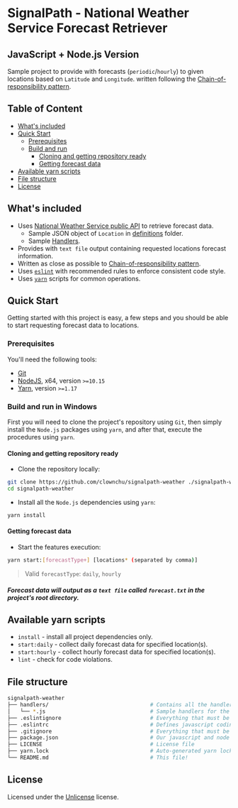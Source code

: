# SignalPath - National Weather Service Forecast Retriever
## JavaScript + Node.js Version

Sample project to provide with forecasts (`periodic`/`hourly`) to given locations based on `Latitude` and `Longitude`. written following the [Chain-of-responsibility pattern](https://en.wikipedia.org/wiki/Chain-of-responsibility_pattern).

## Table of Content

- [What's included](#whats-included)
- [Quick Start](#quick-start)
  - [Prerequisites](#prerequisites)
  - [Build and run](#build-and-run)
    - [Cloning and getting repository ready](#cloning-and-getting-repository-ready)
    - [Getting forecast data](#getting-forecast-data)
- [Available yarn scripts](#available-yarn-scripts)
- [File structure](#file-structure)
- [License](#license)


## What's included

- Uses [National Weather Service public API](https://www.weather.gov/documentation/services-web-api) to retrieve forecast data.
  - Sample JSON object of `Location` in [definitions](/definitions) folder.
  - Sample [Handlers](/handlers).
- Provides with `text file` output containing requested locations forecast information.
- Written as close as possible to [Chain-of-responsibility pattern](https://en.wikipedia.org/wiki/Chain-of-responsibility_pattern).
- Uses [`eslint`](https://eslint.org/) with recommended rules to enforce consistent code style.
- Uses [`yarn`](https://yarnpkg.com/en/) scripts for common operations.

## Quick Start

Getting started with this project is easy, a few steps and you should be able to start requesting forecast data to locations.

### Prerequisites

You'll need the following tools:

- [Git](https://git-scm.com/downloads)
- [NodeJS](https://nodejs.org/en/download/), x64, version `>=10.15`
- [Yarn](https://yarnpkg.com/lang/en/docs/install/), version `>=1.17`

### Build and run in Windows

First you will need to clone the project's repository using `Git`, then simply install the `Node.js` packages using `yarn`, and after that, execute the procedures using `yarn`.

#### Cloning and getting repository ready
- Clone the repository locally:
```bash
git clone https://github.com/clownchu/signalpath-weather ./signalpath-weather
cd signalpath-weather
```
- Install all the `Node.js` dependencies using `yarn`:
```bash
yarn install
```

#### Getting forecast data
- Start the features execution:
```bash
yarn start:[forecastType+] [locations* (separated by comma)]
```
> Valid `forecastType`: `daily`, `hourly`

##### Forecast data will output as a `text file` called `forecast.txt` in the project's root directory.

## Available yarn scripts

- `install` - install all project dependencies only.
- `start:daily` - collect daily forecast data for specified location(s).
- `start:hourly` - collect hourly forecast data for specified location(s).
- `lint` - check for code violations.

## File structure
```sh
signalpath-weather
├── handlers/                                # Contains all the handlers to assist on the data collection
│   └── *.js                                 # Sample handlers for the execution of the procedures
├── .eslintignore                            # Everything that must be excluded from coding styles
├── .eslintrc                                # Defines javascript coding styles
├── .gitignore                               # Everything that must be excluded from the git repo
├── package.json                             # Our javascript and node dependencies
├── LICENSE                                  # License file
├── yarn.lock                                # Auto-generated yarn lock file
└── README.md                                # This file!
```

## License

Licensed under the [Unlicense](LICENSE) license.